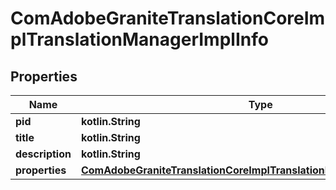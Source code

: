 
# ComAdobeGraniteTranslationCoreImplTranslationManagerImplInfo

## Properties
Name | Type | Description | Notes
------------ | ------------- | ------------- | -------------
**pid** | **kotlin.String** |  |  [optional]
**title** | **kotlin.String** |  |  [optional]
**description** | **kotlin.String** |  |  [optional]
**properties** | [**ComAdobeGraniteTranslationCoreImplTranslationManagerImplProperties**](ComAdobeGraniteTranslationCoreImplTranslationManagerImplProperties.md) |  |  [optional]



